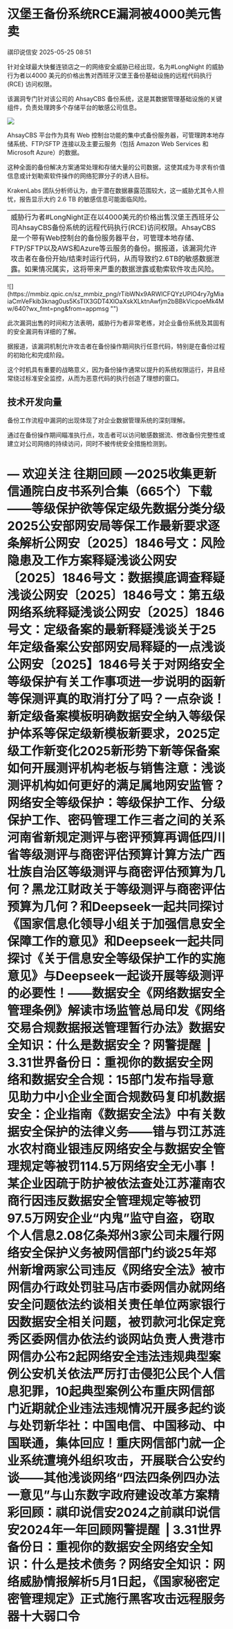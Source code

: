 #  汉堡王备份系统RCE漏洞被4000美元售卖   
 祺印说信安   2025-05-25 08:51  
  
针对全球最大快餐连锁店之一的网络安全威胁已经出现，名为#LongNight 的威胁行为者以4000 美元的价格出售对西班牙汉堡王备份基础设施的远程代码执行 (RCE) 访问权限。  
  
该漏洞专门针对该公司的 AhsayCBS 备份系统，这是其数据管理基础设施的关键组件，负责处理跨多个存储平台的敏感公司信息。  
  
![](https://mmbiz.qpic.cn/sz_mmbiz_jpg/rTibWNx9ARWlCFQYzUPlO4ry7gMiaiaCmVe7fO7TZCibWpOOVl9sIEF9ZtIQh9zZ9BHrPhlXFK9kOBibnTrOgv6l9Pg/640?wx_fmt=jpeg&from=appmsg "")  
  
AhsayCBS 平台作为具有 Web 控制台功能的集中式备份服务器，可管理跨本地存储系统、FTP/SFTP 连接以及主要云服务（包括 Amazon Web Services 和 Microsoft Azure）的数据。  
  
这种全面的备份解决方案通常处理和存储大量的公司数据，这使其成为寻求有价值信息或计划勒索软件操作的网络犯罪分子的诱人目标。  
  
KrakenLabs 团队分析师认为，由于潜在数据暴露范围较大，这一威胁尤其令人担忧，报告显示大约 2.6 TB 的敏感信息可能面临风险。  
<table><tbody><tr><td data-colwidth="576"><section><span style=";" data-pm-slice="0 0 []"><font style=";"><font style=";"><span leaf="">威胁行为者</span></font></font></span><span style=";"><font style=";"><font style=";"><span leaf="">#LongNight</span></font></font></span><span style=";"><font style=";"><font style=";"><span leaf="">正在以4000美元的价格出售汉堡王西班牙公司AhsayCBS备份系统的远程代码执行(RCE)访问权限。AhsayCBS是一个带有Web控制台的备份服务器平台，可管理本地存储、FTP/SFTP以及AWS和Azure等云服务的备份。据报道，该漏洞允许攻击者在备份开始/结束时运行代码，从而导致约2.6TB的敏感数据泄露。如果情况属实，这将带来严重的数据泄露或勒索软件攻击风险。</span></font></font></span></section></td></tr></tbody></table>  
![](https://mmbiz.qpic.cn/sz_mmbiz_png/rTibWNx9ARWlCFQYzUPlO4ry7gMiaiaCmVeFkib3knag0us5KsTIX3GDT4XlOaXskXLktnAwfjm2bBBkVicpoeMk4Mw/640?wx_fmt=png&from=appmsg "")  
  
此次漏洞出售的时间和方法表明，威胁行为者非常老练，对企业备份系统及其固有的安全漏洞有详细的了解。  
  
据报道，该漏洞机制允许攻击者在备份操作期间执行任意代码，特别是在备份过程的初始化和完成阶段。  
  
这个时机具有重要的战略意义，因为备份操作通常以提升的系统权限运行，并且经常绕过标准安全监控，从而为恶意代码的执行创造了理想的窗口。  
## 技术开发向量  
  
备份工作流程中漏洞的出现体现了对企业数据管理系统的深刻理解。  
  
通过在备份操作期间瞄准执行点，攻击者可以访问敏感数据流、修改备份完整性或建立对公司网络的持续访问，同时不被传统安全措施检测到。  
# — 欢迎关注 往期回顾 —2025收集更新信通院白皮书系列合集（665个）下载——等级保护欲等保定级先数据分类分级2025公安部网安局等保工作最新要求逐条解析公网安〔2025〕1846号文：风险隐患及工作方案释疑浅谈公网安〔2025〕1846号文：数据摸底调查释疑浅谈公网安〔2025〕1846号文：第五级网络系统释疑浅谈公网安〔2025〕1846号文：定级备案的最新释疑浅谈关于25年定级备案公安部网安局释疑的一点浅谈公网安〔2025】1846号关于对网络安全等级保护有关工作事项进一步说明的函新等保测评真的取消打分了吗？一点杂谈！新定级备案模板明确数据安全纳入等级保护体系等保定级新模板新要求，2025定级工作新变化2025新形势下新等保备案如何开展测评机构老板与销售注意：浅谈测评机构如何更好的满足属地网安监管？网络安全等级保护：等级保护工作、分级保护工作、密码管理工作三者之间的关系河南省新规定测评与密评预算再调低四川省等级测评与商密评估预算计算方法广西壮族自治区等级测评与商密评估预算为几何？黑龙江财政关于等级测评与商密评估预算为几何？和Deepseek一起共同探讨《国家信息化领导小组关于加强信息安全保障工作的意见》和Deepseek一起共同探讨《关于信息安全等级保护工作的实施意见》与Deepseek一起谈开展等级测评的必要性！——数据安全《网络数据安全管理条例》解读市场监管总局印发《网络交易合规数据报送管理暂行办法》数据安全知识：什么是数据安全？网警提醒  | 3.31世界备份日：重视你的数据安全网络和数据安全合规：15部门发布指导意见助力中小企业全面合规数码复印机数据安全：企业指南《数据安全法》中有关数据安全保护的法律义务——错与罚江苏涟水农村商业银违反网络安全与数据安全管理规定等被罚114.5万网络安全无小事！某企业因疏于防护被依法查处江苏灌南农商行因违反数据安全管理规定等被罚97.5万网安企业“内鬼”监守自盗，窃取个人信息2.08亿条郑州3家公司未履行网络安全保护义务被网信部门约谈25年郑州新增两家公司违反《网络安全法》被市网信办行政处罚驻马店市委网信办就网络安全问题依法约谈相关责任单位两家银行因数据安全相关问题，被罚款河北保定竞秀区委网信办依法约谈网站负责人贵港市网信办公布2起网络安全违法违规典型案例公安机关依法严厉打击侵犯公民个人信息犯罪，10起典型案例公布重庆网信部门近期就企业违法违规情况开展多起约谈与处罚新华社：中国电信、中国移动、中国联通，集体回应！重庆网信部门就一企业系统遭境外组织攻击，开展联合公安约谈——其他浅谈网络“四法四条例四办法一意见”与山东数字政府建设改革方案精彩回顾：祺印说信安2024之前祺印说信安2024年一年回顾网警提醒  | 3.31世界备份日：重视你的数据安全网络安全知识：什么是技术债务？网络安全知识：网络威胁情报解析5月1日起，《国家秘密定密管理规定》正式施行黑客攻击远程服务器十大弱口令  
  
